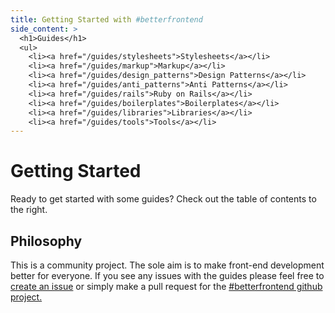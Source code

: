 ```yaml
---
title: Getting Started with #betterfrontend
side_content: >
  <h1>Guides</h1>
  <ul>
    <li><a href="/guides/stylesheets">Stylesheets</a></li>
    <li><a href="/guides/markup">Markup</a></li>
    <li><a href="/guides/design_patterns">Design Patterns</a></li>
    <li><a href="/guides/anti_patterns">Anti Patterns</a></li>
    <li><a href="/guides/rails">Ruby on Rails</a></li>
    <li><a href="/guides/boilerplates">Boilerplates</a></li>
    <li><a href="/guides/libraries">Libraries</a></li>
    <li><a href="/guides/tools">Tools</a></li>
---
```


# Getting Started

Ready to get started with some guides? Check out the table of contents
to the right.

## Philosophy

This is a community project. The sole aim is to make front-end
development better for everyone. If you see any issues with the guides
please feel free to [create an issue](https://github.com/hybridgroup/betterfrontend/issues) or simply make a pull request for the [#betterfrontend github project.](https://github.com/hybridgroup/betterfrontend)
